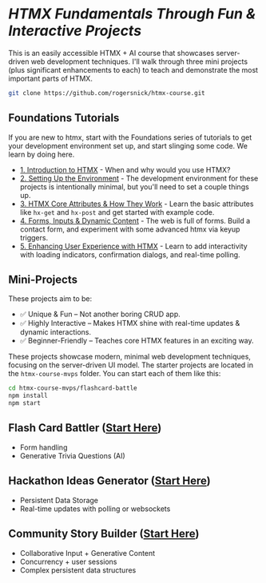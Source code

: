 # *HTMX Fundamentals Through Fun & Interactive Projects*

This is an easily accessible HTMX + AI course that showcases server-driven web development techniques. I'll walk through three mini projects (plus significant enhancements to each) to teach and demonstrate the most important parts of HTMX.

 ```bash
git clone https://github.com/rogersnick/htmx-course.git
 ```

## Foundations Tutorials

If you are new to htmx, start with the Foundations series of tutorials to get your development environment set up, and start slinging some code. We learn by doing here.

- [1. Introduction to HTMX](https://github.com/rogersnick/htmx-course/blob/main/tutorials/1_foundations/1.md) - When and why would you use HTMX?
- [2. Setting Up the Environment](https://github.com/rogersnick/htmx-course/blob/main/tutorials/1_foundations/2.md) - The development environment for these projects is intentionally minimal, but you'll need to set a couple things up.
- [3. HTMX Core Attributes & How They Work](https://github.com/rogersnick/htmx-course/blob/main/tutorials/1_foundations/3.md) - Learn the basic attributes like `hx-get` and `hx-post` and get started with example code.
- [4. Forms, Inputs & Dynamic Content](https://github.com/rogersnick/htmx-course/blob/main/tutorials/1_foundations/4.md) - The web is full of forms. Build a contact form, and experiment with some advanced htmx via keyup triggers.
- [5. Enhancing User Experience with HTMX](https://github.com/rogersnick/htmx-course/blob/main/tutorials/1_foundations/5.md) - Learn to add interactivity with loading indicators, confirmation dialogs, and real-time polling.

## Mini-Projects

These projects aim to be:

- ✅ Unique & Fun – Not another boring CRUD app.
- ✅ Highly Interactive – Makes HTMX shine with real-time updates & dynamic interactions.
- ✅ Beginner-Friendly – Teaches core HTMX features in an exciting way.

 These projects showcase modern, minimal web development techniques, focusing on the server-driven UI model. The starter projects are located in the `htmx-course-mvps` folder. You can start each of them like this:

 ```bash
cd htmx-course-mvps/flashcard-battle
npm install
npm start
 ```
 

## Flash Card Battler ([Start Here](https://github.com/rogersnick/htmx-course/blob/main/tutorials/2_flashcard_battler/02-mvp.md))

- Form handling
- Generative Trivia Questions (AI)

## Hackathon Ideas Generator ([Start Here](https://github.com/rogersnick/htmx-course/blob/main/tutorials/2_flashcard_battler/02-mvp.md))

- Persistent Data Storage
- Real-time updates with polling or websockets


## Community Story Builder ([Start Here](https://github.com/rogersnick/htmx-course/blob/main/tutorials/2_flashcard_battler/02-mvp.md))

- Collaborative Input + Generative Content
- Concurrency + user sessions
- Complex persistent data structures
